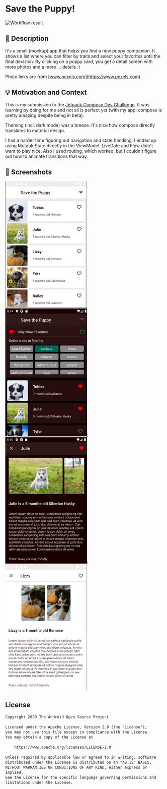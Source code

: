 # Save the Puppy!


![Workflow result](https://github.com/McSnowflake/android-dev-challenge-compose/workflows/Check/badge.svg)


## :scroll: Description
It's a small (mockup) app that helps you find a new puppy companion. It shows a list where you can filter by traits and select your favorites until the final decision. By clicking on a puppy card, you get a detail screen with more photos and a more ... details :)

Photo links are from [www.pexels.com](https://www.pexels.com).

## :bulb: Motivation and Context
This is my submission to the [Jetpack Compose Dev Challenge](https://developer.android.com/dev-challenge). It was learning by doing for me and not all is perfect yet (with my app; compose is pretty amazing despite being in beta).

Theming (incl. dark mode) was a breeze. It's nice how compose directly translates to material design.

I had a harder time figuring out navigation and state handling. I ended up using MutableState directly in the ViewModel. LiveDate and Flow didn't want to play nice.
Also I used routing, which worked, but I couldn't figure out how to animate transitions that way.


## :camera_flash: Screenshots
<img src="/results/screenshot_1.png" width="260">&emsp;<img src="/results/screenshot_2.png" width="260">;<img src="/results/screenshot_3.png" width="260">;<img src="/results/screenshot_4.png" width="260">

## License
```
Copyright 2020 The Android Open Source Project

Licensed under the Apache License, Version 2.0 (the "License");
you may not use this file except in compliance with the License.
You may obtain a copy of the License at

    https://www.apache.org/licenses/LICENSE-2.0

Unless required by applicable law or agreed to in writing, software
distributed under the License is distributed on an "AS IS" BASIS,
WITHOUT WARRANTIES OR CONDITIONS OF ANY KIND, either express or implied.
See the License for the specific language governing permissions and
limitations under the License.
```